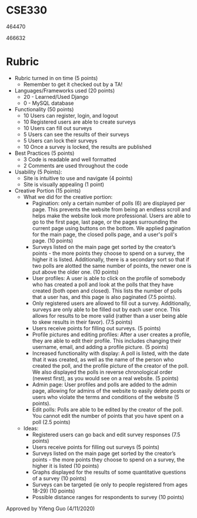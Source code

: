 # CSE330
464470

466632


# Rubric
- Rubric turned in on time (5 points)
    - Remember to get it checked out by a TA!
- Languages/Frameworks used (20 points)
    - 20 - Learned/Used Django
    - 0 - MySQL database
- Functionality (50 points)
    - 10 Users can register, login, and logout
    - 10 Registered users are able to create surveys
    - 10 Users can fill out surveys
    - 5 Users can see the results of their surveys
    - 5 Users can lock their surveys
    - 10 Once a survey is locked, the results are published
- Best Practices (5 points)
    - 3 Code is readable and well formatted
    - 2 Comments are used throughout the code
- Usability (5 Points):
    - Site is intuitive to use and navigate (4 points)
    - Site is visually appealing (1 point)
- Creative Portion (15 points)
    - What we did for the creative portion:
      - Pagination: only a certain number of polls (6) are displayed per page. This prevents the website from being an endless scroll and helps make the website look more professional. Users are able to go to the first page, last page, or the pages surrounding the current page using buttons on the bottom. We applied pagination for the main page, the closed polls page, and a user's poll's page. (10 points)
      - Surveys listed on the main page get sorted by the creator’s points - the more points they choose to spend on a survey, the higher it is listed. Additionally, there is a secondary sort so that if two polls are alotted the same number of points, the newer one is put above the older one. (10 points)
      - User profiles: A user is able to click on the profile of somebody who has created a poll and look at the polls that they have created (both open and closed). This lists the number of polls that a user has, and this page is also paginated (7.5 points).
      - Only registered users are allowed to fill out a survey. Additionally, surveys are only able to be filled out by each user once. This allows for results to be more valid (rather than a user being able to skew results in their favor). (7.5 points)
      - Users receive points for filling out surveys. (5 points)
      - Profile pictures and editing profiles: After a user creates a profile, they are able to edit their profile. This includes changing their username, email, and adding a profile picture. (5 points)
      - Increased functionality with display: A poll is listed, with the date that it was created, as well as the name of the person who created the poll, and the profile picture of the creator of the poll. We also displayed the polls in reverse chronological order (newest first), as you would see on a real website. (5 points)
      - Admin page: User profiles and polls are added to the admin page, allowing for admins of the website to easily delete posts or users who violate the terms and conditions of the website (5 points).
      - Edit polls: Polls are able to be edited by the creator of the poll. You cannot edit the number of points that you have spent on a poll (2.5 points)
    - Ideas:
      - Registered users can go back and edit survey responses (7.5 points)
      - Users receive points for filling out surveys (5 points)
      - Surveys listed on the main page get sorted by the creator’s points - the more points they choose to spend on a survey, the higher it is listed (10 points)
      - Graphs displayed for the results of some quantitative questions of a survey (10 points)
      - Surveys can be targeted (ie only to people registered from ages 18-29) (10 points)
      - Possible distance ranges for respondents to survey (10 points)
      
Approved by Yifeng Guo (4/11/2020)
